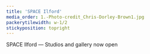 ```yaml
---
title: 'SPACE Ilford'
media_order: 1.-Photo-credit_Chris-Dorley-Brown1.jpg
packerytilewidth: w-1/2
stickyposition: topright
---
```


SPACE Ilford — Studios and gallery now open